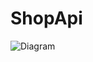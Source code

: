 # ShopApi

![Diagram](https://drive.google.com/file/d/11YE0PBgrv-o_EC5U_cYqLYHC08skgcuN/view?usp=sharing)
